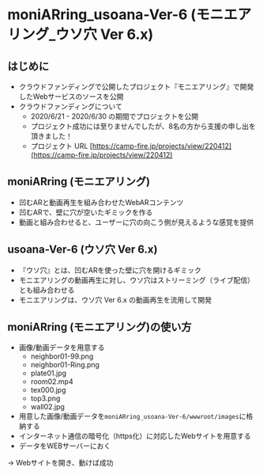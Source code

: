 # moniARring_usoana-Ver-6 (モニエアリング_ウソ穴 Ver 6.x)

## はじめに

- クラウドファンディングで公開したプロジェクト『モニエアリング』で開発したWebサービスのソースを公開
- クラウドファンディングについて
  - 2020/6/21 - 2020/6/30 の期間でプロジェクトを公開
  - プロジェクト成功には至りませんでしたが、8名の方から支援の申し出を頂きました！
  - プロジェクト URL [https://camp-fire.jp/projects/view/220412](https://camp-fire.jp/projects/view/220412)
 
## moniARring (モニエアリング)

- 凹むARと動画再生を組み合わせたWebARコンテンツ
- 凹むARで、壁に穴が空いたギミックを作る
- 動画と組み合わせると、ユーザーに穴の向こう側が見えるような感覚を提供

## usoana-Ver-6 (ウソ穴 Ver 6.x)

- 『ウソ穴』とは、凹むARを使った壁に穴を開けるギミック
- モニエアリングの動画再生に対し、ウソ穴はストリーミング（ライブ配信）とも組み合わせる
- モニエアリングは、ウソ穴 Ver 6.x の動画再生を流用して開発

## moniARring (モニエアリング)の使い方

- 画像/動画データを用意する
  - neighbor01-99.png
  - neighbor01-Ring.png
  - plate01.jpg
  - room02.mp4
  - tex000.jpg
  - top3.png
  - wall02.jpg
- 用意した画像/動画データを`moniARring_usoana-Ver-6/wwwroot/images`に格納する
- インターネット通信の暗号化（https化）に対応したWebサイトを用意する
- データをWEBサーバーにおく

→ Webサイトを開き、動けば成功

